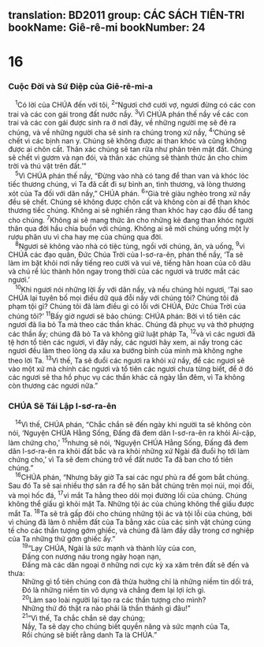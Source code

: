 translation: BD2011
group: CÁC SÁCH TIÊN-TRI
bookName: Giê-rê-mi 
bookNumber: 24
-------

<div class="title"><h1>16</h1><h3>Cuộc Ðời và Sứ Ðiệp của Giê-rê-mi-a</h3></div>
<span class="verse gie_16_1"> <sup>1</sup>Có lời của CHÚA đến với tôi, </span>
<span class="verse gie_16_2"><sup>2</sup>“Ngươi chớ cưới vợ, ngươi đừng có các con trai và các con gái trong đất nước nầy. </span>
<span class="verse gie_16_3"><sup>3</sup>Vì CHÚA phán thế nầy về các con trai và các con gái được sinh ra ở nơi đây, về những người mẹ sẽ đẻ ra chúng, và về những người cha sẽ sinh ra chúng trong xứ nầy, </span>
<span class="verse gie_16_4"><sup>4</sup>‘Chúng sẽ chết vì các bịnh nan y. Chúng sẽ không được ai than khóc và cũng không được ai chôn cất. Thân xác chúng sẽ tan rữa như phân trên mặt đất. Chúng sẽ chết vì gươm và nạn đói, và thân xác chúng sẽ thành thức ăn cho chim trời và thú vật trên đất.’”<br/></span>
<span class="verse gie_16_5"> <sup>5</sup>Vì CHÚA phán thế nầy, “Ðừng vào nhà có tang để than van và khóc lóc tiếc thương chúng, vì Ta đã cất đi sự bình an, tình thương, và lòng thương xót của Ta đối với dân nầy,” CHÚA phán. </span>
<span class="verse gie_16_6"><sup>6</sup>“Già trẻ giàu nghèo trong xứ nầy đều sẽ chết. Chúng sẽ không được chôn cất và không còn ai để than khóc thương tiếc chúng. Không ai sẽ nghiến răng than khóc hay cạo đầu để tang cho chúng. </span>
<span class="verse gie_16_7"><sup>7</sup>Không ai sẽ mang thức ăn cho những kẻ đang than khóc người thân qua đời hầu chia buồn với chúng. Không ai sẽ mời chúng uống một ly rượu phân ưu vì cha hay mẹ của chúng qua đời.<br/></span>
<span class="verse gie_16_8"> <sup>8</sup>Ngươi sẽ không vào nhà có tiệc tùng, ngồi với chúng, ăn, và uống, </span>
<span class="verse gie_16_9"><sup>9</sup>vì CHÚA các đạo quân, Ðức Chúa Trời của I-sơ-ra-ên, phán thế nầy, ‘Ta sẽ làm im bặt khỏi nơi nầy tiếng reo cười và vui vẻ, tiếng hân hoan của cô dâu và chú rể lúc thành hôn ngay trong thời của các ngươi và trước mắt các ngươi.’<br/></span>
<span class="verse gie_16_10"> <sup>10</sup>Khi ngươi nói những lời ấy với dân nầy, và nếu chúng hỏi ngươi, ‘Tại sao CHÚA lại tuyên bố mọi điều dữ quá đỗi nầy với chúng tôi? Chúng tôi đã phạm tội gì? Chúng tôi đã làm điều gì có lỗi với CHÚA, Ðức Chúa Trời của chúng tôi?’ </span>
<span class="verse gie_16_11"><sup>11</sup>Bấy giờ ngươi sẽ bảo chúng: CHÚA phán: Bởi vì tổ tiên các ngươi đã lìa bỏ Ta mà theo các thần khác. Chúng đã phục vụ và thờ phượng các thần ấy; chúng đã bỏ Ta và không giữ luật pháp Ta, </span>
<span class="verse gie_16_12"><sup>12</sup>và vì các ngươi đã tệ hơn tổ tiên các ngươi, vì đây nầy, các ngươi hãy xem, ai nấy trong các ngươi đều làm theo lòng dạ xấu xa bướng bỉnh của mình mà không nghe theo lời Ta. </span>
<span class="verse gie_16_13"><sup>13</sup>Vì thế, Ta sẽ đuổi các ngươi ra khỏi xứ nầy, để các ngươi sẽ vào một xứ mà chính các ngươi và tổ tiên các ngươi chưa từng biết, để ở đó các ngươi sẽ tha hồ phục vụ các thần khác cả ngày lẫn đêm, vì Ta không còn thương các ngươi nữa.”<br/></span>
<div class="title"><h3>CHÚA Sẽ Tái Lập I-sơ-ra-ên</h3></div>
<span class="verse gie_16_14"> <sup>14</sup>Vì thế, CHÚA phán, “Chắc chắn sẽ đến ngày khi người ta sẽ không còn nói, ‘Nguyện CHÚA Hằng Sống, Ðấng đã đem dân I-sơ-ra-ên ra khỏi Ai-cập, làm chứng cho,’ </span>
<span class="verse gie_16_15"><sup>15</sup>nhưng sẽ nói, ‘Nguyện CHÚA Hằng Sống, Ðấng đã đem dân I-sơ-ra-ên ra khỏi đất bắc và ra khỏi những xứ Ngài đã đuổi họ tới làm chứng cho,’ vì Ta sẽ đem chúng trở về đất nước Ta đã ban cho tổ tiên chúng.”<br/></span>
<span class="verse gie_16_16"> <sup>16</sup>CHÚA phán, “Nhưng bây giờ Ta sai các ngư phủ ra để gom bắt chúng. Sau đó Ta sẽ sai nhiều thợ săn ra để họ săn bắt chúng trên mọi núi, mọi đồi, và mọi hốc đá, </span>
<span class="verse gie_16_17"><sup>17</sup>vì mắt Ta hằng theo dõi mọi đường lối của chúng. Chúng không thể giấu gì khỏi mặt Ta. Những tội ác của chúng không thể giấu được mắt Ta. </span>
<span class="verse gie_16_18"><sup>18</sup>Ta sẽ trả gấp đôi cho chúng những tội ác và tội lỗi của chúng, bởi vì chúng đã làm ô nhiễm đất của Ta bằng xác của các sinh vật chúng cúng tế cho các thần tượng gớm ghiếc, và chúng đã làm đầy dẫy trong cơ nghiệp của Ta những thứ gớm ghiếc ấy.”<br/></span>
<span class="verse gie_16_19">  <sup>19</sup>“Lạy CHÚA, Ngài là sức mạnh và thành lũy của con,<br/>  Ðấng con nương náu trong ngày hoạn nạn,<br/>  Ðấng mà các dân ngoại ở những nơi cực kỳ xa xăm trên đất sẽ đến và thưa:<br/>  Những gì tổ tiên chúng con đã thừa hưởng chỉ là những niềm tin dối trá,<br/>  Ðó là những niềm tin vô dụng và chẳng đem lại lợi ích gì.<br/></span>
<span class="verse gie_16_20">  <sup>20</sup>Làm sao loài người lại tạo ra các thần tượng cho mình?<br/>  Những thứ đó thật ra nào phải là thần thánh gì đâu!” <br/></span>
<span class="verse gie_16_21">  <sup>21</sup>“Vì thế, Ta chắc chắn sẽ dạy chúng;<br/>  Nầy, Ta sẽ dạy cho chúng biết quyền năng và sức mạnh của Ta,<br/>  Rồi chúng sẽ biết rằng danh Ta là CHÚA.”<br/></span>
